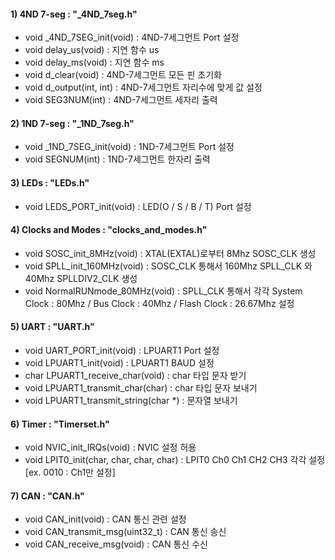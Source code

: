 #### 1) 4ND 7-seg : "_4ND_7seg.h"
- void _4ND_7SEG_init(void) : 4ND-7세그먼트 Port 설정
- void delay_us(void) : 지연 함수 us
- void delay_ms(void) : 지연 함수 ms
- void d_clear(void) : 4ND-7세그먼트 모든 핀 초기화
- void d_output(int, int) : 4ND-7세그먼트 자리수에 맞게 값 설정
- void SEG3NUM(int) : 4ND-7세그먼트 세자리 출력

#### 2) 1ND 7-seg : "_1ND_7seg.h"
- void _1ND_7SEG_init(void) : 1ND-7세그먼트 Port 설정
- void SEGNUM(int) : 1ND-7세그먼트 한자리 출력

#### 3) LEDs : "LEDs.h"
- void LEDS_PORT_init(void) : LED(O / S / B / T) Port 설정

#### 4) Clocks and Modes : "clocks_and_modes.h" 

- void SOSC_init_8MHz(void) : XTAL(EXTAL)로부터 8Mhz SOSC_CLK 생성
- void SPLL_init_160MHz(void) : SOSC_CLK 통해서 160Mhz SPLL_CLK 와 40Mhz SPLLDIV2_CLK 생성
- void NormalRUNmode_80MHz(void) : SPLL_CLK 통해서 각각 System Clock : 80Mhz / Bus Clock : 40Mhz / Flash Clock : 26.67Mhz 설정

#### 5) UART : "UART.h"
- void UART_PORT_init(void) : LPUART1 Port 설정
- void LPUART1_init(void) : LPUART1 BAUD 설정
- char LPUART1_receive_char(void) : char 타입 문자 받기
- void LPUART1_transmit_char(char) : char 타입 문자 보내기
- void LPUART1_transmit_string(char *) : 문자열 보내기

#### 6) Timer : "Timerset.h"
- void NVIC_init_IRQs(void) : NVIC 설정 허용
- void LPIT0_init(char, char, char, char) 
  : LPIT0 Ch0 Ch1 CH2 CH3 각각 설정 [ex. 0010 : Ch1만 설정]

#### 7) CAN : "CAN.h"
- void CAN_init(void) : CAN 통신 관련 설정
- void CAN_transmit_msg(uint32_t) : CAN 통신 송신
- void CAN_receive_msg(void) : CAN 통신 수신
